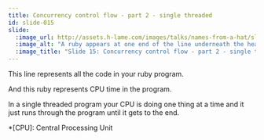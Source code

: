 ```yaml
---
title: Concurrency control flow - part 2 - single threaded
id: slide-015
slide:
  :image_url: http://assets.h-lame.com/images/talks/names-from-a-hat/slides/015.mp4
  :image_alt: "A ruby appears at one end of the line underneath the heading 'single thread' and then moves directly to the other end of the line; text: Concurrency control flow, Single Thread"
  :image_title: "Slide 15: Concurrency control flow - part 2 - single threaded"
---
```

This line represents all the code in your ruby program.

And this ruby represents CPU time in the program.

In a single threaded program your CPU is doing one thing at a time and it just runs through the program until it gets to the end.

*[CPU]: Central Processing Unit
